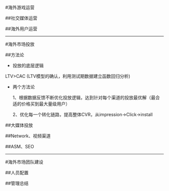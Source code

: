 #海外游戏运营     

##社交媒体运营

##海外用户运营

------

#海外市场投放

##方法论

* 投放的底层逻辑

LTV>CAC  (LTV模型的确认，利用测试期数据建立函数回归分析)

* 两个方法论

  1、根据数据反馈不断优化投放逻辑，达到针对每个渠道的投放最优解（最合适的价格买到最大量级用户）

  2、优化每一个转化链路，提高整体CVR，从impression->Click->install

##大媒体投放

##Network、视频渠道

##ASM、SEO

----

#海外市场团队建设

##人员配置

##管理总结



